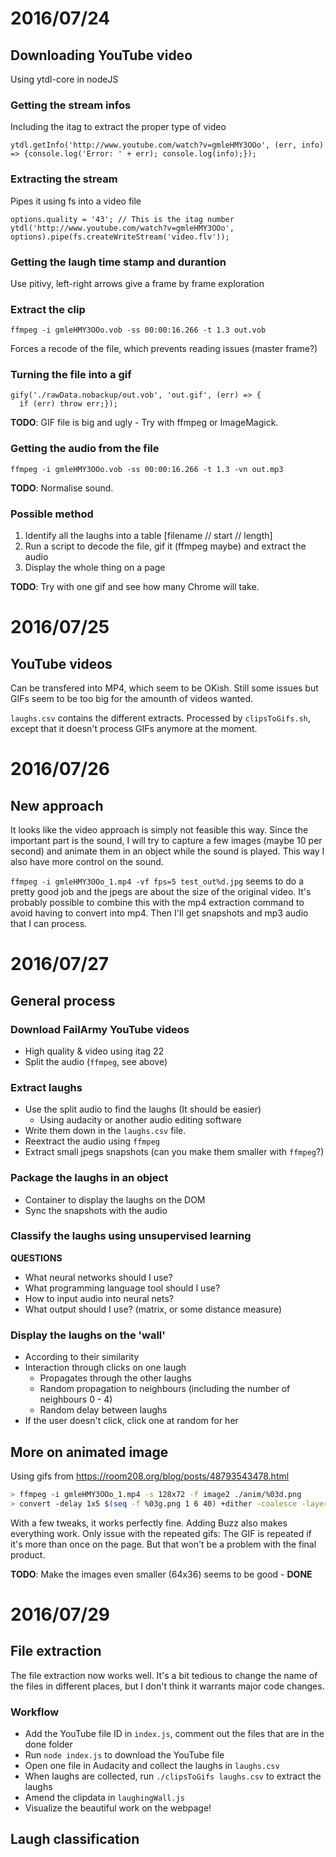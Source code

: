 # 2016/07/24

## Downloading YouTube video
Using ytdl-core in nodeJS

### Getting the stream infos
Including the itag to extract the proper type of video
```
ytdl.getInfo('http://www.youtube.com/watch?v=gmleHMY3OOo', (err, info) => {console.log('Error: ' + err); console.log(info);});
```

### Extracting the stream
Pipes it using fs into a video file
```
options.quality = '43'; // This is the itag number
ytdl('http://www.youtube.com/watch?v=gmleHMY3OOo', options).pipe(fs.createWriteStream('video.flv'));
```
### Getting the laugh time stamp and durantion
Use pitivy, left-right arrows give a frame by frame exploration

### Extract the clip
```
ffmpeg -i gmleHMY3OOo.vob -ss 00:00:16.266 -t 1.3 out.vob
```
Forces a recode of the file, which prevents reading issues (master frame?)

### Turning the file into a gif
```
gify('./rawData.nobackup/out.vob', 'out.gif', (err) => {
  if (err) throw err;});
```
**TODO**: GIF file is big and ugly - Try with ffmpeg or ImageMagick.

### Getting the audio from the file
```
ffmpeg -i gmleHMY3OOo.vob -ss 00:00:16.266 -t 1.3 -vn out.mp3
```
**TODO**: Normalise sound.

### Possible method
1. Identify all the laughs into a table [filename // start // length]
2. Run a script to decode the file, gif it (ffmpeg maybe) and extract the audio
3. Display the whole thing on a page

**TODO**: Try with one gif and see how many Chrome will take.

# 2016/07/25

## YouTube videos
Can be transfered into MP4, which seem to be OKish. Still some issues but GIFs seem to be too big for the amounth of videos wanted.

`laughs.csv` contains the different extracts.
Processed by `clipsToGifs.sh`, except that it doesn't process GIFs anymore at the moment.

# 2016/07/26

## New approach
It looks like the video approach is simply not feasible this way. Since the important part is the sound, I will try to capture a few images (maybe 10 per second) and animate them in an object while the sound is played. This way I also have more control on the sound.

`ffmpeg -i gmleHMY3OOo_1.mp4 -vf fps=5 test_out%d.jpg` seems to do a pretty good job and the jpegs are about the size of the original video. It's probably possible to combine this with the mp4 extraction command to avoid having to convert into mp4. Then I'll get snapshots and mp3 audio that I can process.

# 2016/07/27

## General process

### Download FailArmy YouTube videos
* High quality & video using itag 22
* Split the audio (`ffmpeg`, see above)

### Extract laughs
* Use the split audio to find the laughs (It should be easier)
  - Using audacity or another audio editing software
* Write them down in the `laughs.csv` file.
* Reextract the audio using `ffmpeg`
* Extract small jpegs snapshots (can you make them smaller with `ffmpeg`?)

### Package the laughs in an object
* Container to display the laughs on the DOM
* Sync the snapshots with the audio

### Classify the laughs using unsupervised learning
**QUESTIONS**
* What neural networks should I use?
* What programming language tool should I use?
* How to input audio into neural nets?
* What output should I use? (matrix, or some distance measure)

### Display the laughs on the 'wall'
* According to their similarity
* Interaction through clicks on one laugh
  - Propagates through the other laughs
  - Random propagation to neighbours (including the number of neighbours 0 - 4)
  - Random delay between laughs
* If the user doesn't click, click one at random for her

## More on animated image
Using gifs from https://room208.org/blog/posts/48793543478.html
``` bash
> ffmpeg -i gmleHMY3OOo_1.mp4 -s 128x72 -f image2 ./anim/%03d.png  
> convert -delay 1x5 $(seq -f %03g.png 1 6 40) +dither -coalesce -layers OptimizeTransparency +map animation.gif
```

With a few tweaks, it works perfectly fine. Adding Buzz also makes everything work. Only issue with the repeated gifs: The GIF is repeated if it's more than once on the page. But that won't be a problem with the final product.

**TODO**: Make the images even smaller (64x36) seems to be good - **DONE**

# 2016/07/29

## File extraction
The file extraction now works well. It's a bit tedious to change the name of the files in different places, but I don't think it warrants major code changes.

### Workflow
* Add the YouTube file ID in `index.js`, comment out the files that are in the done folder
* Run `node index.js` to download the YouTube file
* Open one file in Audacity and collect the laughs in `laughs.csv`
* When laughs are collected, run `./clipsToGifs laughs.csv` to extract the laughs
* Amend the clipdata in `laughingWall.js`
* Visualize the beautiful work on the webpage!

## Laugh classification

